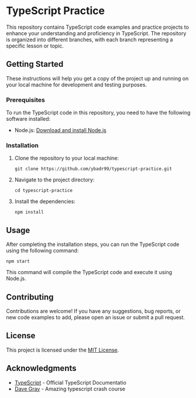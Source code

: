 # TypeScript Practice

This repository contains TypeScript code examples and practice projects to enhance your understanding and proficiency in TypeScript. The repository is organized into different branches, with each branch representing a specific lesson or topic.


## Getting Started

These instructions will help you get a copy of the project up and running on your local machine for development and testing purposes.

### Prerequisites

To run the TypeScript code in this repository, you need to have the following software installed:

- Node.js: [Download and install Node.js](https://nodejs.org/en/download/)

### Installation

1. Clone the repository to your local machine:

   ```shell
   git clone https://github.com/ybadr99/typescript-practice.git
   ```

2. Navigate to the project directory:

   ```shell
   cd typescript-practice
   ```

3. Install the dependencies:

   ```shell
   npm install
   ```

## Usage

After completing the installation steps, you can run the TypeScript code using the following command:

```shell
npm start
```

This command will compile the TypeScript code and execute it using Node.js.

## Contributing

Contributions are welcome! If you have any suggestions, bug reports, or new code examples to add, please open an issue or submit a pull request.

## License

This project is licensed under the [MIT License](LICENSE.md).

## Acknowledgments

- [TypeScript](https://www.typescriptlang.org/) - Official TypeScript Documentatio
- [Dave Gray](https://www.youtube.com/watch?v=gieEQFIfgYc) - Amazing typescript crash course 
